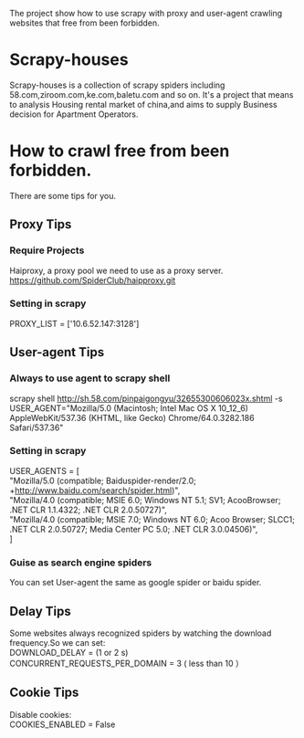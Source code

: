 The project show how to use scrapy with proxy and user-agent crawling websites that free from been forbidden.  

# Scrapy-houses
Scrapy-houses is a collection of scrapy spiders including 58.com,ziroom.com,ke.com,baletu.com and so on. It's a project that means to analysis Housing rental market of china,and aims to supply Business decision for Apartment Operators.

# How to crawl free from been forbidden.
There are some tips for you.  

## Proxy Tips

### Require Projects  
Haiproxy, a proxy pool we need to use as a proxy server.  
https://github.com/SpiderClub/haipproxy.git
### Setting in scrapy
PROXY_LIST = ['10.6.52.147:3128']

## User-agent Tips

### Always to use agent to scrapy shell
scrapy shell http://sh.58.com/pinpaigongyu/32655300606023x.shtml -s USER_AGENT="Mozilla/5.0 (Macintosh; Intel Mac OS X 10_12_6) AppleWebKit/537.36 (KHTML, like Gecko) Chrome/64.0.3282.186 Safari/537.36"  
### Setting in scrapy
USER_AGENTS = [  
    "Mozilla/5.0 (compatible; Baiduspider-render/2.0; +http://www.baidu.com/search/spider.html)",  
    "Mozilla/4.0 (compatible; MSIE 6.0; Windows NT 5.1; SV1; AcooBrowser; .NET CLR 1.1.4322; .NET CLR 2.0.50727)",  
    "Mozilla/4.0 (compatible; MSIE 7.0; Windows NT 6.0; Acoo Browser; SLCC1; .NET CLR 2.0.50727; Media Center PC 5.0; .NET CLR   3.0.04506)",  
]  
### Guise as search engine spiders
You can set User-agent the same as google spider or baidu spider.

## Delay Tips

Some websites always recognized spiders by watching the download frequency.So we can set:  
DOWNLOAD_DELAY = (1 or 2 s)  
CONCURRENT_REQUESTS_PER_DOMAIN = 3 ( less than 10 ）  

## Cookie Tips
Disable cookies:  
COOKIES_ENABLED = False  
